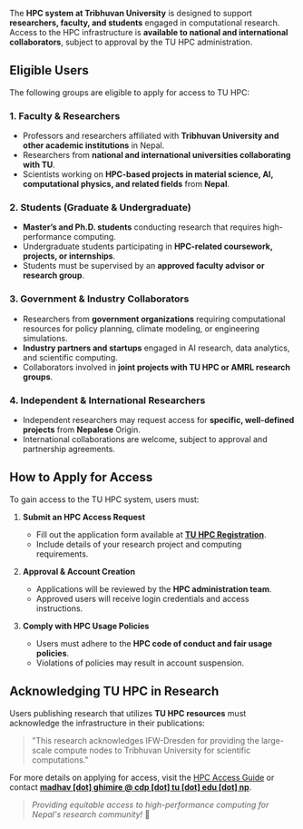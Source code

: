 
The **HPC system at Tribhuvan University** is designed to support **researchers, faculty, and students** engaged in computational research. Access to the HPC infrastructure is **available to national and international collaborators**, subject to approval by the TU HPC administration.

## Eligible Users
The following groups are eligible to apply for access to TU HPC:

### **1. Faculty & Researchers**
- Professors and researchers affiliated with **Tribhuvan University and other academic institutions** in Nepal.
- Researchers from **national and international universities collaborating with TU**.
- Scientists working on **HPC-based projects in material science, AI, computational physics, and related fields** from **Nepal**.

### **2. Students (Graduate & Undergraduate)**
- **Master’s and Ph.D. students** conducting research that requires high-performance computing.
- Undergraduate students participating in **HPC-related coursework, projects, or internships**.
- Students must be supervised by an **approved faculty advisor or research group**.

### **3. Government & Industry Collaborators**
- Researchers from **government organizations** requiring computational resources for policy planning, climate modeling, or engineering simulations.
- **Industry partners and startups** engaged in AI research, data analytics, and scientific computing.
- Collaborators involved in **joint projects with TU HPC or AMRL research groups**.

### **4. Independent & International Researchers**
- Independent researchers may request access for **specific, well-defined projects** from **Nepalese** Origin.
- International collaborations are welcome, subject to approval and partnership agreements.

## How to Apply for Access
To gain access to the TU HPC system, users must:

1. **Submit an HPC Access Request**
   - Fill out the application form available at **[TU HPC Registration](../access/registration.md)**.
   - Include details of your research project and computing requirements.

2. **Approval & Account Creation**
   - Applications will be reviewed by the **HPC administration team**.
   - Approved users will receive login credentials and access instructions.

3. **Comply with HPC Usage Policies**
   - Users must adhere to the **HPC code of conduct and fair usage policies**.
   - Violations of policies may result in account suspension.

## Acknowledging TU HPC in Research
Users publishing research that utilizes **TU HPC resources** must acknowledge the infrastructure in their publications:

> "This research acknowledges IFW-Dresden for providing the large-scale compute nodes to Tribhuvan University for scientific computations."

For more details on applying for access, visit the [HPC Access Guide](../access/registration.md) or contact **[madhav [dot] ghimire @ cdp [dot] tu [dot] edu [dot] np](mailto:)**.

> _Providing equitable access to high-performance computing for Nepal's research community!_ 🚀
